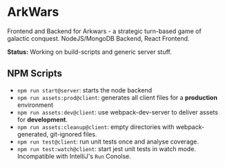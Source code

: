 # ArkWars

Frontend and Backend for Arkwars - a strategic turn-based game of galactic conquest. NodeJS/MongoDB Backend, React Frontend.

**Status:** Working on build-scripts and generic server stuff.

## NPM Scripts

* `npm run start@server`: starts the node backend
* `npm run assets:prod@client`: generates all client files for a **production** environment
* `npm run assets:dev@client`: use webpack-dev-server to deliver assets for **development**.
* `npm run assets:cleanup@client`: empty directories with webpack-generated, git-ignored files.
* `npm run test@client`: run unit tests once and analyse coverage.
* `npm run test:watch@client`: start jest unit tests in watch mode. Incompatible with IntelliJ's `Run` Conolse.

